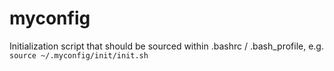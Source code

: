 # myconfig

Initialization script that should be sourced within .bashrc / .bash_profile, e.g. `source ~/.myconfig/init/init.sh`

